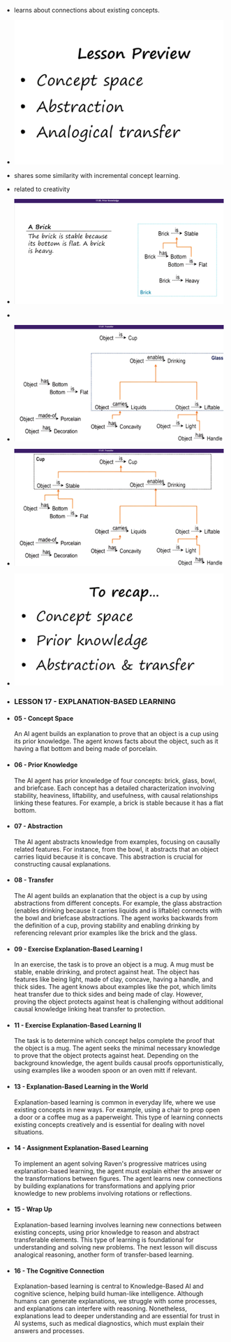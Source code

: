 - learns about connections about existing concepts.
- ![image.png](../assets/image_1720362266726_0.png)
- shares some similarity with incremental concept learning.
- related to creativity
- ![image.png](../assets/image_1720362580356_0.png)
-
- ![image.png](../assets/image_1720362964839_0.png)
- ![image.png](../assets/image_1720363026491_0.png)
- ![image.png](../assets/image_1720379134816_0.png)
- ### LESSON 17 - EXPLANATION-BASED LEARNING
- #### 05 - Concept Space
  
  An AI agent builds an explanation to prove that an object is a cup using its prior knowledge. The agent knows facts about the object, such as it having a flat bottom and being made of porcelain.
- #### 06 - Prior Knowledge
  
  The AI agent has prior knowledge of four concepts: brick, glass, bowl, and briefcase. Each concept has a detailed characterization involving stability, heaviness, liftability, and usefulness, with causal relationships linking these features. For example, a brick is stable because it has a flat bottom.
- #### 07 - Abstraction
  
  The AI agent abstracts knowledge from examples, focusing on causally related features. For instance, from the bowl, it abstracts that an object carries liquid because it is concave. This abstraction is crucial for constructing causal explanations.
- #### 08 - Transfer
  
  The AI agent builds an explanation that the object is a cup by using abstractions from different concepts. For example, the glass abstraction (enables drinking because it carries liquids and is liftable) connects with the bowl and briefcase abstractions. The agent works backwards from the definition of a cup, proving stability and enabling drinking by referencing relevant prior examples like the brick and the glass.
- #### 09 - Exercise Explanation-Based Learning I
  
  In an exercise, the task is to prove an object is a mug. A mug must be stable, enable drinking, and protect against heat. The object has features like being light, made of clay, concave, having a handle, and thick sides. The agent knows about examples like the pot, which limits heat transfer due to thick sides and being made of clay. However, proving the object protects against heat is challenging without additional causal knowledge linking heat transfer to protection.
- #### 11 - Exercise Explanation-Based Learning II
  
  The task is to determine which concept helps complete the proof that the object is a mug. The agent seeks the minimal necessary knowledge to prove that the object protects against heat. Depending on the background knowledge, the agent builds causal proofs opportunistically, using examples like a wooden spoon or an oven mitt if relevant.
- #### 13 - Explanation-Based Learning in the World
  
  Explanation-based learning is common in everyday life, where we use existing concepts in new ways. For example, using a chair to prop open a door or a coffee mug as a paperweight. This type of learning connects existing concepts creatively and is essential for dealing with novel situations.
- #### 14 - Assignment Explanation-Based Learning
  
  To implement an agent solving Raven's progressive matrices using explanation-based learning, the agent must explain either the answer or the transformations between figures. The agent learns new connections by building explanations for transformations and applying prior knowledge to new problems involving rotations or reflections.
- #### 15 - Wrap Up
  
  Explanation-based learning involves learning new connections between existing concepts, using prior knowledge to reason and abstract transferable elements. This type of learning is foundational for understanding and solving new problems. The next lesson will discuss analogical reasoning, another form of transfer-based learning.
- #### 16 - The Cognitive Connection
  
  Explanation-based learning is central to Knowledge-Based AI and cognitive science, helping build human-like intelligence. Although humans can generate explanations, we struggle with some processes, and explanations can interfere with reasoning. Nonetheless, explanations lead to deeper understanding and are essential for trust in AI systems, such as medical diagnostics, which must explain their answers and processes.